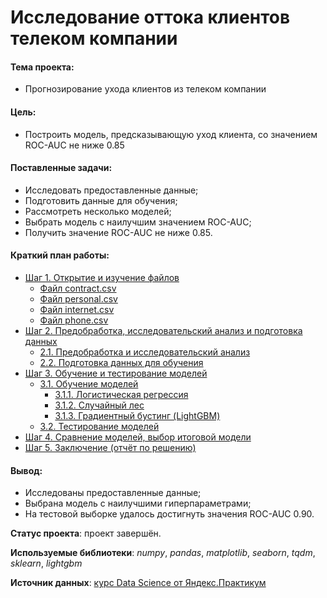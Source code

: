 # Исследование оттока клиентов телеком компании

#### Тема проекта:
- Прогнозирование ухода клиентов из телеком компании

#### Цель:
- Построить модель, предсказывающую уход клиента, со значением ROC-AUC не ниже 0.85

#### Поставленные задачи:
- Исследовать предоставленные данные;
- Подготовить данные для обучения;
- Рассмотреть несколько моделей;
- Выбрать модель с наилучшим значением ROC-AUC;
- Получить значение ROC-AUC не ниже 0.85.

#### Краткий план работы:
- [Шаг 1. Открытие и изучение файлов](#Шаг-1.-Открытие-и-изучение-файлов)
    - [Файл contract.csv](#Файл-contract.csv)
    - [Файл personal.csv](#Файл-personal.csv)
    - [Файл internet.csv](#Файл-internet.csv)
    - [Файл phone.csv](#Файл-phone.csv)
- [Шаг 2. Предобработка, исследовательский анализ и подготовка данных](#Шаг-2.-Предобработка,-исследовательский-анализ-и-подготовка-данных)
  - [2.1. Предобработка и исследовательский анализ](#2.1.-Предобработка-и-исследовательский-анализ)
  - [2.2. Подготовка данных для обучения](#2.2.-Подготовка-данных-для-обучения)
- [Шаг 3. Обучение и тестирование моделей](#Шаг-3.-Обучение-и-тестирование-моделей)
  - [3.1. Обучение моделей](#3.1.-Обучение-моделей)
    - [3.1.1. Логистическая регрессия](#3.1.1.-Логистическая-регрессия)
    - [3.1.2. Случайный лес](#3.1.2.-Случайный-лес)
    - [3.1.3. Градиентный бустинг (LightGBM)](#3.1.3.-Градиентный-бустинг-(LightGBM))
  - [3.2. Тестирование моделей](#3.2.-Тестирование-моделей)
- [Шаг 4. Сравнение моделей, выбор итоговой модели](#Шаг-4.-Сравнение-моделей,-выбор-итоговой-модели)
- [Шаг 5. Заключение (отчёт по решению)](#Шаг-5.-Заключение-(отчёт-по-решению))

#### Вывод:
- Исследованы предоставленные данные;
- Выбрана модель с наилучшими гиперпараметрами;
- На тестовой выборке удалось достигнуть значения ROC-AUC 0.90.

**Статус проекта**: проект завершён.

**Используемые библиотеки**: *numpy*, *pandas*, *matplotlib*, *seaborn*, *tqdm*, *sklearn*, *lightgbm*

**Источник данных**: [курс Data Science от Яндекс.Практикум](https://praktikum.yandex.ru/profile/data-scientist/)